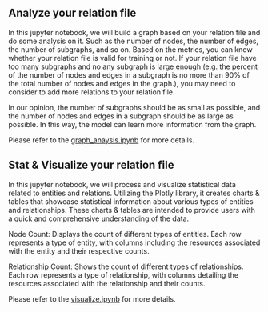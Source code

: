## Analyze your relation file

In this jupyter notebook, we will build a graph based on your relation file and do some analysis on it. Such as the number of nodes, the number of edges, the number of subgraphs, and so on. Based on the metrics, you can know whether your relation file is valid for training or not. If your relation file have too many subgraphs and no any subgraph is large enough (e.g. the percent of the number of nodes and edges in a subgraph is no more than 90% of the total number of nodes and edges in the graph.), you may need to consider to add more relations to your relation file.

In our opinion, the number of subgraphs should be as small as possible, and the number of nodes and edges in a subgraph should be as large as possible. In this way, the model can learn more information from the graph.

Please refer to the [graph_anaysis.ipynb](https://github.com/open-prophetdb/biomedgps-data/blob/main/graph_analysis/graph_anaysis.ipynb) for more details.

## Stat & Visualize your relation file

In this jupyter notebook, we will process and visualize statistical data related to entities and relations. Utilizing the Plotly library, it creates charts & tables that showcase statistical information about various types of entities and relationships. These charts & tables are intended to provide users with a quick and comprehensive understanding of the data.

Node Count: Displays the count of different types of entities. Each row represents a type of entity, with columns including the resources associated with the entity and their respective counts.

Relationship Count: Shows the count of different types of relationships. Each row represents a type of relationship, with columns detailing the resources associated with the relationship and their counts.

Please refer to the [visualize.ipynb](https://github.com/open-prophetdb/biomedgps-data/blob/main/graph_analysis/visualize.ipynb) for more details.